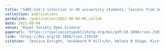 ```yaml
---
title: "SARS-CoV-2 infection in UK university students: lessons from September–December 2020 and modelling insights for future student return"
collection: publications
permalink: /publication/2021-08-04-HE_collab
date: 2021-08-04
venue: 'Royal Society Open Science'
paperurl: 'https://royalsocietypublishing.org/doi/pdf/10.1098/rsos.210310'
link: 'https://doi.org/10.1098/rsos.210310'
citation: 'Jessica Enright, <b>Edward M Hill</b>, Helena B Stage, Kirsty J Bolton, Emily J Nixon, Emma Fairbanks, Maria L Tang, Ellen Brooks-Pollock, Louise Dyson, Chris J Budd, Rebecca B Hoyle, Lars Schewe, Julia R Gog, Michael J Tildesley. (2021). &quot;SARS-CoV-2 infection in UK university students: Lessons from September-December 2020 and modelling insights for future student return.&quot; <i>Royal Society Open Science</i>. <b>8</b>(8): 210310. doi:10.1098/rsos.210310.'
---
```

